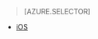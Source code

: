 > [AZURE.SELECTOR]
- [iOS](../articles/app-service-mobile-dotnet-backend-ios-aad-sso-preview.md)
<!--- [Windows](../articles/mobile-services-windows-store-dotnet-adal-sso-authentication.md)-->
<!--- [Xamarin.iOS](../articles/mobile-services-dotnet-backend-xamarin-ios-adal-sso-authentication.md)-->